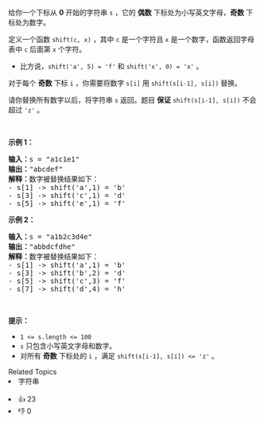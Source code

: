 <p>给你一个下标从 <strong>0</strong>&nbsp;开始的字符串 <code>s</code>&nbsp;，它的 <strong>偶数</strong> 下标处为小写英文字母，<strong>奇数</strong>&nbsp;下标处为数字。</p>

<p>定义一个函数&nbsp;<code>shift(c, x)</code>&nbsp;，其中&nbsp;<code>c</code>&nbsp;是一个字符且&nbsp;<code>x</code>&nbsp;是一个数字，函数返回字母表中&nbsp;<code>c</code>&nbsp;后面第 <code>x</code>&nbsp;个字符。</p>

<ul> 
 <li>比方说，<code>shift('a', 5) = 'f'</code>&nbsp;和&nbsp;<code>shift('x', 0) = 'x'</code>&nbsp;。</li> 
</ul>

<p>对于每个 <strong>奇数</strong>&nbsp;下标&nbsp;<code>i</code>&nbsp;，你需要将数字&nbsp;<code>s[i]</code> 用&nbsp;<code>shift(s[i-1], s[i])</code>&nbsp;替换。</p>

<p>请你替换所有数字以后，将字符串 <code>s</code>&nbsp;返回。题目 <strong>保证</strong><em>&nbsp;</em><code>shift(s[i-1], s[i])</code>&nbsp;不会超过 <code>'z'</code>&nbsp;。</p>

<p>&nbsp;</p>

<p><strong>示例 1：</strong></p>

<pre><b>输入：</b>s = "a1c1e1"
<b>输出：</b>"abcdef"
<strong>解释：</strong>数字被替换结果如下：
- s[1] -&gt; shift('a',1) = 'b'
- s[3] -&gt; shift('c',1) = 'd'
- s[5] -&gt; shift('e',1) = 'f'</pre>

<p><strong>示例 2：</strong></p>

<pre><b>输入：</b>s = "a1b2c3d4e"
<b>输出：</b>"abbdcfdhe"
<strong>解释：</strong>数字被替换结果如下：
- s[1] -&gt; shift('a',1) = 'b'
- s[3] -&gt; shift('b',2) = 'd'
- s[5] -&gt; shift('c',3) = 'f'
- s[7] -&gt; shift('d',4) = 'h'</pre>

<p>&nbsp;</p>

<p><strong>提示：</strong></p>

<ul> 
 <li><code>1 &lt;= s.length &lt;= 100</code></li> 
 <li><code>s</code>&nbsp;只包含小写英文字母和数字。</li> 
 <li>对所有 <strong>奇数</strong> 下标处的&nbsp;<code>i</code>&nbsp;，满足&nbsp;<code>shift(s[i-1], s[i]) &lt;= 'z'</code>&nbsp;。</li> 
</ul>

<div><div>Related Topics</div><div><li>字符串</li></div></div><br><div><li>👍 23</li><li>👎 0</li></div>